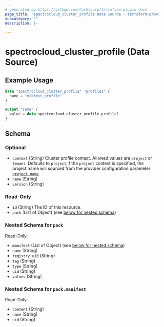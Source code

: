 ```yaml
---
# generated by https://github.com/hashicorp/terraform-plugin-docs
page_title: "spectrocloud_cluster_profile Data Source - terraform-provider-spectrocloud"
subcategory: ""
description: |-
  
---
```


# spectrocloud_cluster_profile (Data Source)



## Example Usage

```terraform
data "spectrocloud_cluster_profile" "profile1" {
  name = "niktest_profile"
}

output "same" {
  value = data.spectrocloud_cluster_profile.profile1
}
```

<!-- schema generated by tfplugindocs -->
## Schema

### Optional

- `context` (String) Cluster profile context. Allowed values are `project` or `tenant`. Defaults to `project`.If  the `project` context is specified, the project name will sourced from the provider configuration parameter [`project_name`](https://registry.terraform.io/providers/spectrocloud/spectrocloud/latest/docs#schema).
- `name` (String)
- `version` (String)

### Read-Only

- `id` (String) The ID of this resource.
- `pack` (List of Object) (see [below for nested schema](#nestedatt--pack))

<a id="nestedatt--pack"></a>
### Nested Schema for `pack`

Read-Only:

- `manifest` (List of Object) (see [below for nested schema](#nestedobjatt--pack--manifest))
- `name` (String)
- `registry_uid` (String)
- `tag` (String)
- `type` (String)
- `uid` (String)
- `values` (String)

<a id="nestedobjatt--pack--manifest"></a>
### Nested Schema for `pack.manifest`

Read-Only:

- `content` (String)
- `name` (String)
- `uid` (String)
